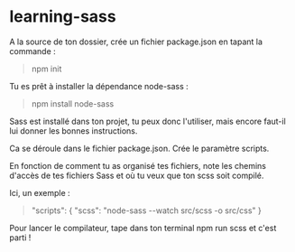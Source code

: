 # learning-sass

A la source de ton dossier, crée un fichier package.json en tapant la commande :

> npm init  

Tu es prêt à installer la dépendance node-sass :

>npm install node-sass

Sass est installé dans ton projet, tu peux donc l'utiliser, mais encore faut-il lui donner les bonnes instructions.

Ca se déroule dans le fichier package.json. Crée le paramètre scripts.

En fonction de comment tu as organisé tes fichiers, note les chemins d'accès de tes fichiers Sass et où tu veux que ton scss soit compilé.

Ici, un exemple :

>  "scripts": {
    "scss": "node-sass --watch src/scss -o src/css"
   }

Pour lancer le compilateur, tape dans ton terminal npm run scss et c'est parti !
